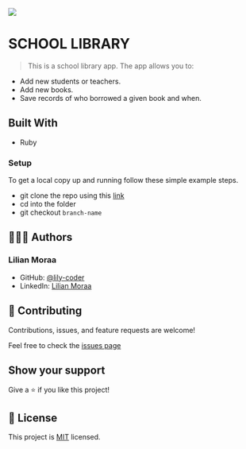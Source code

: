 ![](https://img.shields.io/badge/Microverse-blueviolet)

# SCHOOL LIBRARY

> This is a school library app. The app allows you to:

- Add new students or teachers.
- Add new books.
- Save records of who borrowed a given book and when.

<!-- ![screenshot](./app_screenshot.png) -->

## Built With

- Ruby

<!-- ## Live Demo

[Live Demo Link](https://livedemo.com) -->


### Setup
To get a local copy up and running follow these simple example steps.

- git clone the repo using this [link](https://github.com/lily-coder/school-library.git)
- cd into the folder
- git checkout `branch-name`
## 🙎🏾‍♂️ Authors
### Lilian Moraa

- GitHub: [@lily-coder](https://github.com/lily-coder/)
- LinkedIn: [Lilian Moraa](https://www.linkedin.com/in/lilian-moraa-o/)

## 🤝 Contributing

Contributions, issues, and feature requests are welcome!

Feel free to check the [issues page](https://github.com/lily-coder/school-library/issues)

## Show your support

Give a ⭐️ if you like this project!

## 📝 License

This project is [MIT](./LICENSE) licensed.